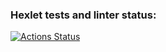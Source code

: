### Hexlet tests and linter status:
[![Actions Status](https://github.com/H8X1G0N/frontend-project-44/actions/workflows/hexlet-check.yml/badge.svg)](https://github.com/H8X1G0N/frontend-project-44/actions)